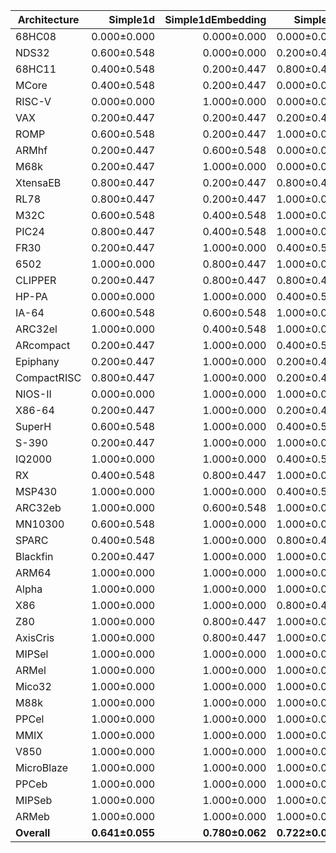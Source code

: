 | Architecture | Simple1d | Simple1dEmbedding | Simple2d | Simple2dEmbedding | ResNet50 | ResNet50Embedding |
| ------------ | ------------: | ------------: | ------------: | ------------: | ------------: | ------------: |
| 68HC08 | 0.000±0.000 | 0.000±0.000 | 0.000±0.000 | 0.200±0.447 | 0.000±0.000 | 0.000±0.000 |
| NDS32 | 0.600±0.548 | 0.000±0.000 | 0.200±0.447 | 0.000±0.000 | 0.400±0.548 | 0.000±0.000 |
| 68HC11 | 0.400±0.548 | 0.200±0.447 | 0.800±0.447 | 0.000±0.000 | 0.000±0.000 | 0.200±0.447 |
| MCore | 0.400±0.548 | 0.200±0.447 | 0.000±0.000 | 0.200±0.447 | 0.800±0.447 | 0.400±0.548 |
| RISC-V | 0.000±0.000 | 1.000±0.000 | 0.000±0.000 | 0.600±0.548 | 0.400±0.548 | 0.200±0.447 |
| VAX | 0.200±0.447 | 0.200±0.447 | 0.200±0.447 | 0.400±0.548 | 1.000±0.000 | 0.400±0.548 |
| ROMP | 0.600±0.548 | 0.200±0.447 | 1.000±0.000 | 0.000±0.000 | 1.000±0.000 | 0.000±0.000 |
| ARMhf | 0.200±0.447 | 0.600±0.548 | 0.000±0.000 | 0.800±0.447 | 0.600±0.548 | 1.000±0.000 |
| M68k | 0.200±0.447 | 1.000±0.000 | 0.000±0.000 | 1.000±0.000 | 0.000±0.000 | 1.000±0.000 |
| XtensaEB | 0.800±0.447 | 0.200±0.447 | 0.800±0.447 | 0.200±0.447 | 0.400±0.548 | 1.000±0.000 |
| RL78 | 0.800±0.447 | 0.200±0.447 | 1.000±0.000 | 0.200±0.447 | 1.000±0.000 | 0.200±0.447 |
| M32C | 0.600±0.548 | 0.400±0.548 | 1.000±0.000 | 0.400±0.548 | 1.000±0.000 | 0.200±0.447 |
| PIC24 | 0.800±0.447 | 0.400±0.548 | 1.000±0.000 | 0.200±0.447 | 1.000±0.000 | 0.400±0.548 |
| FR30 | 0.200±0.447 | 1.000±0.000 | 0.400±0.548 | 1.000±0.000 | 0.400±0.548 | 1.000±0.000 |
| 6502 | 1.000±0.000 | 0.800±0.447 | 1.000±0.000 | 0.400±0.548 | 0.400±0.548 | 0.400±0.548 |
| CLIPPER | 0.200±0.447 | 0.800±0.447 | 0.800±0.447 | 0.800±0.447 | 0.800±0.447 | 0.600±0.548 |
| HP-PA | 0.000±0.000 | 1.000±0.000 | 0.400±0.548 | 1.000±0.000 | 0.600±0.548 | 1.000±0.000 |
| IA-64 | 0.600±0.548 | 0.600±0.548 | 1.000±0.000 | 0.200±0.447 | 1.000±0.000 | 0.600±0.548 |
| ARC32el | 1.000±0.000 | 0.400±0.548 | 1.000±0.000 | 0.400±0.548 | 1.000±0.000 | 0.200±0.447 |
| ARcompact | 0.200±0.447 | 1.000±0.000 | 0.400±0.548 | 1.000±0.000 | 0.400±0.548 | 1.000±0.000 |
| Epiphany | 0.200±0.447 | 1.000±0.000 | 0.200±0.447 | 1.000±0.000 | 0.600±0.548 | 1.000±0.000 |
| CompactRISC | 0.800±0.447 | 1.000±0.000 | 0.200±0.447 | 1.000±0.000 | 0.200±0.447 | 1.000±0.000 |
| NIOS-II | 0.000±0.000 | 1.000±0.000 | 1.000±0.000 | 1.000±0.000 | 0.400±0.548 | 0.800±0.447 |
| X86-64 | 0.200±0.447 | 1.000±0.000 | 0.200±0.447 | 1.000±0.000 | 0.800±0.447 | 1.000±0.000 |
| SuperH | 0.600±0.548 | 1.000±0.000 | 0.400±0.548 | 1.000±0.000 | 0.400±0.548 | 1.000±0.000 |
| S-390 | 0.200±0.447 | 1.000±0.000 | 1.000±0.000 | 1.000±0.000 | 0.200±0.447 | 1.000±0.000 |
| IQ2000 | 1.000±0.000 | 1.000±0.000 | 0.400±0.548 | 1.000±0.000 | 0.400±0.548 | 0.800±0.447 |
| RX | 0.400±0.548 | 0.800±0.447 | 1.000±0.000 | 0.600±0.548 | 1.000±0.000 | 0.800±0.447 |
| MSP430 | 1.000±0.000 | 1.000±0.000 | 0.400±0.548 | 1.000±0.000 | 0.400±0.548 | 1.000±0.000 |
| ARC32eb | 1.000±0.000 | 0.600±0.548 | 1.000±0.000 | 0.800±0.447 | 1.000±0.000 | 0.400±0.548 |
| MN10300 | 0.600±0.548 | 1.000±0.000 | 1.000±0.000 | 1.000±0.000 | 1.000±0.000 | 0.600±0.548 |
| SPARC | 0.400±0.548 | 1.000±0.000 | 0.800±0.447 | 1.000±0.000 | 1.000±0.000 | 1.000±0.000 |
| Blackfin | 0.200±0.447 | 1.000±0.000 | 1.000±0.000 | 1.000±0.000 | 1.000±0.000 | 1.000±0.000 |
| ARM64 | 1.000±0.000 | 1.000±0.000 | 1.000±0.000 | 1.000±0.000 | 0.400±0.548 | 1.000±0.000 |
| Alpha | 1.000±0.000 | 1.000±0.000 | 1.000±0.000 | 0.800±0.447 | 0.800±0.447 | 1.000±0.000 |
| X86 | 1.000±0.000 | 1.000±0.000 | 0.800±0.447 | 1.000±0.000 | 1.000±0.000 | 1.000±0.000 |
| Z80 | 1.000±0.000 | 0.800±0.447 | 1.000±0.000 | 1.000±0.000 | 1.000±0.000 | 1.000±0.000 |
| AxisCris | 1.000±0.000 | 0.800±0.447 | 1.000±0.000 | 1.000±0.000 | 1.000±0.000 | 1.000±0.000 |
| MIPSel | 1.000±0.000 | 1.000±0.000 | 1.000±0.000 | 1.000±0.000 | 1.000±0.000 | 1.000±0.000 |
| ARMel | 1.000±0.000 | 1.000±0.000 | 1.000±0.000 | 1.000±0.000 | 1.000±0.000 | 1.000±0.000 |
| Mico32 | 1.000±0.000 | 1.000±0.000 | 1.000±0.000 | 1.000±0.000 | 1.000±0.000 | 1.000±0.000 |
| M88k | 1.000±0.000 | 1.000±0.000 | 1.000±0.000 | 1.000±0.000 | 1.000±0.000 | 1.000±0.000 |
| PPCel | 1.000±0.000 | 1.000±0.000 | 1.000±0.000 | 1.000±0.000 | 1.000±0.000 | 1.000±0.000 |
| MMIX | 1.000±0.000 | 1.000±0.000 | 1.000±0.000 | 1.000±0.000 | 1.000±0.000 | 1.000±0.000 |
| V850 | 1.000±0.000 | 1.000±0.000 | 1.000±0.000 | 1.000±0.000 | 1.000±0.000 | 1.000±0.000 |
| MicroBlaze | 1.000±0.000 | 1.000±0.000 | 1.000±0.000 | 1.000±0.000 | 1.000±0.000 | 1.000±0.000 |
| PPCeb | 1.000±0.000 | 1.000±0.000 | 1.000±0.000 | 1.000±0.000 | 1.000±0.000 | 1.000±0.000 |
| MIPSeb | 1.000±0.000 | 1.000±0.000 | 1.000±0.000 | 1.000±0.000 | 1.000±0.000 | 1.000±0.000 |
| ARMeb | 1.000±0.000 | 1.000±0.000 | 1.000±0.000 | 1.000±0.000 | 1.000±0.000 | 1.000±0.000 |
| **Overall** | **0.641±0.055** | **0.780±0.062** | **0.722±0.023** | **0.759±0.089** | **0.731±0.030** | **0.759±0.053** |
